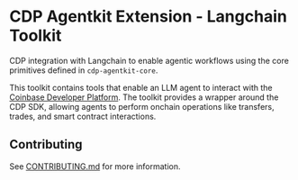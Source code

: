# CDP Agentkit Extension - Langchain Toolkit
CDP integration with Langchain to enable agentic workflows using the core primitives defined in `cdp-agentkit-core`.

This toolkit contains tools that enable an LLM agent to interact with the [Coinbase Developer Platform](https://docs.cdp.coinbase.com/). The toolkit provides a wrapper around the CDP SDK, allowing agents to perform onchain operations like transfers, trades, and smart contract interactions.

## Contributing
See [CONTRIBUTING.md](../CONTRIBUTING.md) for more information.
